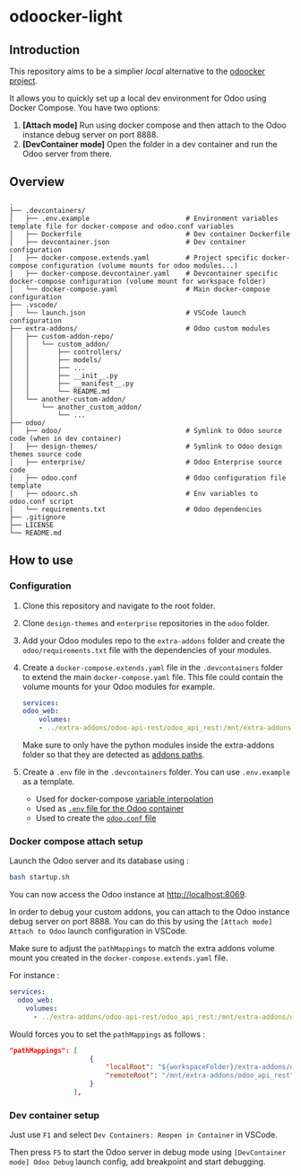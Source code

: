 # odoocker-light

## Introduction

This repository aims to be a simplier *local* alternative to the [odoocker project](https://github.com/odoocker/odoocker).

It allows you to quickly set up a local dev environment for Odoo using Docker Compose. You have two options:

1. **[Attach mode]** Run using docker compose and then attach to the Odoo instance debug server on port 8888.
2. **[DevContainer mode]** Open the folder in a dev container and run the Odoo server from there.

## Overview

```text
.
├── .devcontainers/
│   ├── .env.example                        # Environment variables template file for docker-compose and odoo.conf variables
│   ├── Dockerfile                          # Dev container Dockerfile
│   ├── devcontainer.json                   # Dev container configuration
│   ├── docker-compose.extends.yaml         # Project specific docker-compose configuration (volume mounts for odoo modules...)
│   ├── docker-compose.devcontainer.yaml    # Devcontainer specific docker-compose configuration (volume mount for workspace folder)
│   └── docker-compose.yaml                 # Main docker-compose configuration
├── .vscode/
│   └── launch.json                         # VSCode launch configuration
├── extra-addons/                           # Odoo custom modules
│   ├── custom-addon-repo/
│   │   └── custom_addon/
│   │       ├── controllers/
│   │       ├── models/
│   │       ├── ...
│   │       ├── __init__.py
│   │       ├── __manifest__.py
│   │       └── README.md
│   └── another-custom-addon/
│       └── another_custom_addon/
│           └── ...
├── odoo/
│   ├── odoo/                               # Symlink to Odoo source code (when in dev container)
│   ├── design-themes/                      # Symlink to Odoo design themes source code
│   ├── enterprise/                         # Odoo Enterprise source code
│   ├── odoo.conf                           # Odoo configuration file template
│   ├── odoorc.sh                           # Env variables to odoo.conf script
│   └── requirements.txt                    # Odoo dependencies
├── .gitignore
├── LICENSE
└── README.md
```

## How to use

### Configuration

1. Clone this repository and navigate to the root folder.
2. Clone `design-themes` and `enterprise` repositories in the `odoo` folder.
3. Add your Odoo modules repo to the `extra-addons` folder and create the `odoo/requirements.txt` file with the dependencies of your modules.
4. Create a `docker-compose.extends.yaml` file in the `.devcontainers` folder to extend the main `docker-compose.yaml` file. This file could contain the volume mounts for your Odoo modules for example.

    ```yaml
    services:
    odoo_web:
        volumes:
        - ../extra-addons/odoo-api-rest/odoo_api_rest:/mnt/extra-addons/odoo_api_rest
    ```

    Make sure to only have the python modules inside the extra-addons folder so that they are detected as [addons paths](https://www.odoo.com/documentation/18.0/developer/reference/cli.html?highlight=addons%20path#cmdoption-odoo-bin-addons-path).

5. Create a `.env` file in the `.devcontainers` folder. You can use `.env.example` as a template.
   - Used for docker-compose [variable interpolation](https://docs.docker.com/compose/how-tos/environment-variables/variable-interpolation/#interpolation-syntax)
   - Used as [`.env` file for the Odoo container](https://docs.docker.com/reference/compose-file/services/#env_file)
   - Used to create the [`odoo.conf` file](https://www.odoo.com/documentation/18.0/developer/reference/cli.html#reference-cmdline-config-file)

### Docker compose attach setup

Launch the Odoo server and its database using :

```bash
bash startup.sh
```

You can now access the Odoo instance at [http://localhost:8069](http://localhost:8069).

In order to debug your custom addons, you can attach to the Odoo instance debug server on port 8888. You can do this by using the `[Attach mode] Attach to Odoo` launch configuration in VSCode.

Make sure to adjust the `pathMappings` to match the extra addons volume mount you created in the `docker-compose.extends.yaml` file.

For instance :

```yaml
services:
  odoo_web:
    volumes:
      - ../extra-addons/odoo-api-rest/odoo_api_rest:/mnt/extra-addons/odoo_api_rest
```

Would forces you to set the `pathMappings` as follows :

```json
"pathMappings": [
                    {
                        "localRoot": "${workspaceFolder}/extra-addons/odoo-api-rest/odoo_api_rest",
                        "remoteRoot": "/mnt/extra-addons/odoo_api_rest"
                    }
                ],
```

### Dev container setup

Just use `F1` and select `Dev Containers: Reopen in Container` in VSCode.

Then press `F5` to start the Odoo server in debug mode using `[DevContainer mode] Odoo Debug` launch config, add breakpoint and start debugging.
